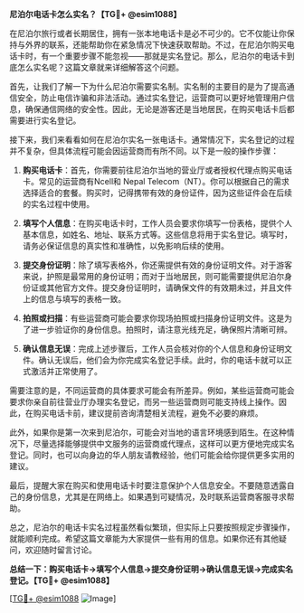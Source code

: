 **尼泊尔电话卡怎么实名？【TG💪+ @esim1088】**

在尼泊尔旅行或者长期居住，拥有一张本地电话卡是必不可少的。它不仅能让你保持与外界的联系，还能帮助你在紧急情况下快速获取帮助。不过，在尼泊尔购买电话卡时，有一个重要步骤不能忽视——那就是实名登记。那么，尼泊尔的电话卡到底怎么实名呢？这篇文章就来详细解答这个问题。

首先，让我们了解一下为什么尼泊尔需要实名制。实名制的主要目的是为了提高通信安全，防止电信诈骗和非法活动。通过实名登记，运营商可以更好地管理用户信息，确保通信网络的安全性。因此，无论是游客还是当地居民，在购买电话卡后都需要进行实名登记。

接下来，我们来看看如何在尼泊尔实名一张电话卡。通常情况下，实名登记的过程并不复杂，但具体流程可能会因运营商而有所不同。以下是一般的操作步骤：

1. **购买电话卡**：首先，你需要前往尼泊尔当地的营业厅或者授权代理点购买电话卡。常见的运营商有Ncell和 Nepal Telecom（NT）。你可以根据自己的需求选择适合的套餐。购买时，记得携带有效的身份证件，因为这些证件会在后续的实名过程中使用。

2. **填写个人信息**：在购买电话卡时，工作人员会要求你填写一份表格，提供个人基本信息，如姓名、地址、联系方式等。这些信息将用于实名登记。填写时，请务必保证信息的真实性和准确性，以免影响后续的使用。

3. **提交身份证明**：除了填写表格外，你还需提供有效的身份证明文件。对于游客来说，护照是最常用的身份证明；而对于当地居民，则可能需要提供尼泊尔身份证或其他官方文件。提交身份证明时，请确保文件的有效期未过，并且文件上的信息与填写的表格一致。

4. **拍照或扫描**：有些运营商可能会要求你现场拍照或扫描身份证明文件。这是为了进一步验证你的身份信息。拍照时，请注意光线充足，确保照片清晰可辨。

5. **确认信息无误**：完成上述步骤后，工作人员会核对你的个人信息和身份证明文件。确认无误后，他们会为你完成实名登记手续。此时，你的电话卡就可以正式激活并正常使用了。

需要注意的是，不同运营商的具体要求可能会有所差异。例如，某些运营商可能会要求你亲自前往营业厅办理实名登记，而另一些运营商则可能支持线上操作。因此，在购买电话卡前，建议提前咨询清楚相关流程，避免不必要的麻烦。

此外，如果你是第一次来到尼泊尔，可能会对当地的语言环境感到陌生。在这种情况下，尽量选择能够提供中文服务的运营商或代理点，这样可以更方便地完成实名登记。同时，也可以向身边的华人朋友请教经验，他们可能会给你提供更多实用的建议。

最后，提醒大家在购买和使用电话卡时要注意保护个人信息安全。不要随意透露自己的身份信息，尤其是在网络上。如果遇到可疑情况，及时联系运营商客服寻求帮助。

总之，尼泊尔的电话卡实名过程虽然看似繁琐，但实际上只要按照规定步骤操作，就能顺利完成。希望这篇文章能为大家提供一些有用的信息。如果你还有其他疑问，欢迎随时留言讨论。

**总结一下：购买电话卡→填写个人信息→提交身份证明→确认信息无误→完成实名登记。【TG💪+ @esim1088】**

[[TG💪+ @esim1088](https://t.me/s/esim1088) ![Image](https://i.postimg.cc/4NQfJmqS/Snipaste-2025-05-13-00-14-12.png)]
